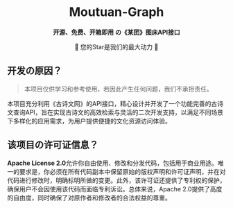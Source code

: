 <h1 align=center>Moutuan-Graph</h1>
<p align=center><b>开源、免费、开箱即用 の《某团》图床API接口</b></p>
<p align=center>🎉 您的Star是我们的最大动力 🎉</p>

## 开发の原因？

> 本项目仅供学习和参考使用，若因此产生任何问题，我们不承担责任。

本项目充分利用《古诗文网》的API接口，精心设计并开发了一个功能完善的古诗文查询API，旨在实现古诗文的高效检索与灵活的二次开发支持，以满足不同场景下多样化的应用需求，为用户提供便捷的文化资源访问体验。

## 该项目の许可证信息？

**Apache License 2.0**允许你自由使用、修改和分发代码，包括用于商业用途。唯一的要求是，你必须在所有代码副本中保留原始的版权声明和许可证声明，并在对代码进行修改时，明确标明所做的变更。此外，该许可证还提供了专利权的保护，确保用户不会因使用该代码而面临专利诉讼。总体来说，Apache 2.0提供了高度的自由度，同时确保了对原作者和修改者的合法权益的尊重。
